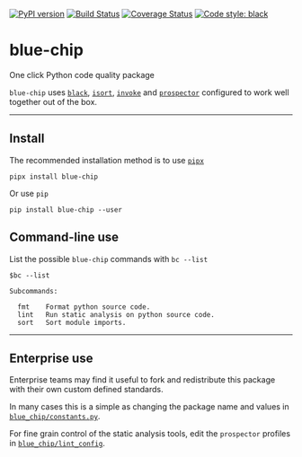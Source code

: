 [![PyPI version](https://badge.fury.io/py/blue-chip.svg)](https://badge.fury.io/py/blue-chip)
[![Build Status](https://travis-ci.com/Kilo59/blue-chip.svg?branch=master)](https://travis-ci.com/Kilo59/blue-chip)
[![Coverage Status](https://coveralls.io/repos/github/Kilo59/blue-chip/badge.svg?branch=master)](https://coveralls.io/github/Kilo59/blue-chip?branch=master)
[![Code style: black](https://img.shields.io/badge/code%20style-black-000000.svg)](https://github.com/ambv/black)

# blue-chip
One click Python code quality package

`blue-chip` uses [`black`](https://github.com/ambv/black), [`isort`](https://github.com/timothycrosley/isort), [`invoke`](http://www.pyinvoke.org/) and [`prospector`](https://prospector.readthedocs.io/en/master/) configured to work well together out of the box.

-----------------------
## Install

The recommended installation method is to use [`pipx`](https://github.com/pipxproject/pipx)
```
pipx install blue-chip
```
Or use `pip`
```
pip install blue-chip --user
```

## Command-line use

List the possible `blue-chip` commands with `bc --list`
```
$bc --list

Subcommands:

  fmt    Format python source code.
  lint   Run static analysis on python source code.
  sort   Sort module imports.
```

----------------------

## Enterprise use
Enterprise teams may find it useful to fork and redistribute this package with their own custom defined standards.


In many cases this is a simple as changing the package name and values in [`blue_chip/constants.py`](https://github.com/Kilo59/blue-chip/blob/master/blue_chip/constants.py).

For fine grain control of the static analysis tools, edit the `prospector` profiles in [`blue_chip/lint_config`](https://github.com/Kilo59/blue-chip/blob/master/blue_chip/lint_config).
